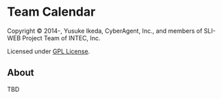 Team Calendar
=============
Copyright © 2014-, Yusuke Ikeda, CyberAgent, Inc., and members of SLI-WEB Project Team of INTEC, Inc.

Licensed under [GPL License].

About
-----
TBD

[GPL License]: https://intec.backlog.jp/git/IWSTUDY/team-calendar/blob/master/LICENSE.txt
